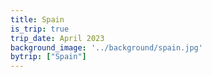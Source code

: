 ```yaml
---
title: Spain
is_trip: true
trip_date: April 2023
background_image: '../background/spain.jpg'
bytrip: ["Spain"]
---
```

